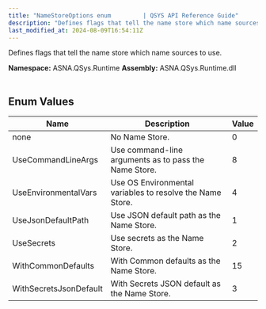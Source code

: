 ```yaml
---
title: "NameStoreOptions enum         | QSYS API Reference Guide"
description: "Defines flags that tell the name store which name sources to use. "
last_modified_at: 2024-08-09T16:54:11Z
---
```


Defines flags that tell the name store which name sources to use.

**Namespace:** ASNA.QSys.Runtime
**Assembly:** ASNA.QSys.Runtime.dll
<br>
<br>

## Enum Values

| Name | Description | Value
| --- | --- | --- 
| none | No Name Store. | 0 |
| UseCommandLineArgs | Use command-line arguments as to pass the Name Store. | 8 |
| UseEnvironmentalVars | Use OS Environmental variables to resolve the Name Store. | 4 |
| UseJsonDefaultPath | Use JSON default path as the Name Store. | 1 |
| UseSecrets | Use secrets as the Name Store. | 2 |
| WithCommonDefaults | With Common defaults as the Name Store. | 15 |
| WithSecretsJsonDefault | With Secrets JSON default as the Name Store. | 3 |
